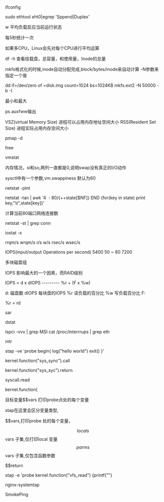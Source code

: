ifconfig

sudo ethtool eht0|egrep 'Sppend|Duplex'

w
平均负载反应当前运行状态

每5秒统计一次

如果多CPU，Linux会先对每个CPU进行平均运算




df -h 
查看挂载盘，总容量，和使用量，Inode的总量


mkfs格式化的时候,inode自动分配完成,block/bytes/inode来自动计算
-N参数来指定一个值

dd if=/dev/zero of =disk.img count=1024 bs=1024KB
mkfs.ext2 -N 50000 -b  -I

最小和最大



ps auxfww输出


VSZ(virtual Memory Size)
进程可以占用内存地址空间大小
RSS(Resident Set Size)
进程实际占用内存空间大小

pmap -d 




free

vmstat

内存情况，si和so,两列一直都是0,说明swap没有真正的I/O动作

sysctl中有一个参数,vm.swappiness 默认为60

netstat -plnt


netstat -tan | awk '$4~:80$/{++state[$NF]} END {for(key in state) print key,"\t",state[key]}'

计算当前80端口网络连接数


netstat -st | grep conn



iostat -x

rrqm/s
wrqm/s
r/s
w/s
rsec/s
wsec/s


IOPS(input/output Operations per second)
5400              50 ~ 80
7200   



多块磁盘组



IOPS 影响最大的一个因素，而RAID级别

IOPS = d x dIOPS
       ---------
       %r + (F x %w)

d:    磁盘数
dIOPS 每块盘的IOPS
%r    读负载的百分比
%w    写负载百分比
F: 


%r =     rd



sar


dstat

lspci -vvv | grep MSI
cat /proc/interrrups | grep eth




mtr





stap -ve 'probe begin{ log("hello world") exit() }'


kernel.function("sys_sync").call


kernel.function("sys_syc").return

syscall.read

kernel.function(



目标变量$$vars 打印probe点处的每个变量

stap在这里会区分变量类型,

$$vars,打印probe 处的每个变量，

$$locals $$vars 子集,仅打印local 变量
$$parms  $$vars 子集,仅包含函数参数

$$return 

stap -e 'probe kernel.function("vfs_read") {printf(""}

nginx-systemtap





SmokePing